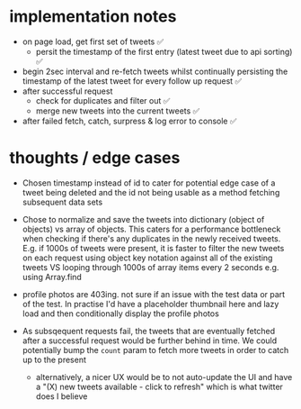 # implementation notes

- on page load, get first set of tweets ✅
  - persit the timestamp of the first entry (latest tweet due to api sorting) ✅
- begin 2sec interval and re-fetch tweets whilst continually persisting the timestamp of the latest tweet for every follow up request ✅
- after successful request
  - check for duplicates and filter out ✅
  - merge new tweets into the current tweets ✅
- after failed fetch, catch, surpress & log error to console ✅

# thoughts / edge cases

- Chosen timestamp instead of id to cater for potential edge case of a tweet being deleted and the id not being usable as a method fetching subsequent data sets

- Chose to normalize and save the tweets into dictionary (object of objects) vs array of objects. This caters for a performance bottleneck when checking if there's any duplicates in the newly received tweets. E.g. if 1000s of tweets were present, it is faster to filter the new tweets on each request using object key notation against all of the existing tweets VS looping through 1000s of array items every 2 seconds e.g. using Array.find

- profile photos are 403ing. not sure if an issue with the test data or part of the test. In practise I'd have a placeholder thumbnail here and lazy load and then conditionally display the profile photos

- As subsqequent requests fail, the tweets that are eventually fetched after a successful request would be further behind in time. We could potentially bump the `count` param to fetch more tweets in order to catch up to the present
  - alternatively, a nicer UX would be to not auto-update the UI and have a "(X) new tweets available - click to refresh" which is what twitter does I believe
